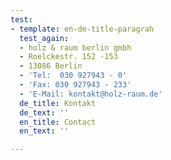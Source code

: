 ```yaml
---
test:
- template: en-de-title-paragrah
  test_again:
  - holz & raum berlin gmbh
  - Roelckestr. 152 -153
  - 13086 Berlin
  - 'Tel:  030 927943 - 0'
  - 'Fax: 030 927943 - 233'
  - 'E-Mail: kontakt@holz-raum.de'
  de_title: Kontakt
  de_text: ''
  en_title: Contact
  en_text: ''

---
```

